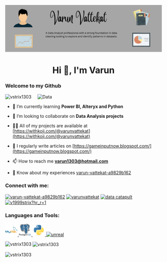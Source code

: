 ![logo](https://github.com/Vstrix1303/Vstrix1303/blob/main/Github%20Banner.png)
<h1 align="center">Hi 👋, I'm Varun</h1>
<h3 align="left">Welcome to my Github</h3>
<img align="right" alt="Data" width="400" src="https://gbunny.online/images/the_main_dashboard.gif">


<p align="left"> <img src="https://komarev.com/ghpvc/?username=vstrix1303&label=Profile%20views&color=0e75b6&style=flat" alt="vstrix1303" /> </p>

- 🌱 I’m currently learning **Power BI, Alteryx and Python**

- 👯 I’m looking to collaborate on **Data Analysis projects**

- 👨‍💻 All of my projects are available at [https://withkoji.com/@varunvattekat](https://withkoji.com/@varunvattekat)

- 📝 I regularly write articles on [https://gameinputnow.blogspot.com/](https://gameinputnow.blogspot.com/)

- 📫 How to reach me **varun1303@hotmail.com**

- 📄 Know about my experiences [varun-vattekat-a9829b162](varun-vattekat-a9829b162)

<h3 align="left">Connect with me:</h3>
<p align="left">
<a href="https://linkedin.com/in/varun-vattekat-a9829b162" target="blank"><img align="center" src="https://raw.githubusercontent.com/rahuldkjain/github-profile-readme-generator/master/src/images/icons/Social/linked-in-alt.svg" alt="varun-vattekat-a9829b162" height="30" width="40" /></a>
<a href="https://kaggle.com/varunvattekat" target="blank"><img align="center" src="https://raw.githubusercontent.com/rahuldkjain/github-profile-readme-generator/master/src/images/icons/Social/kaggle.svg" alt="varunvattekat" height="30" width="40" /></a>
<a href="https://www.youtube.com/c/data catapult" target="blank"><img align="center" src="https://raw.githubusercontent.com/rahuldkjain/github-profile-readme-generator/master/src/images/icons/Social/youtube.svg" alt="data catapult" height="30" width="40" /></a>
<a href="https://www.hackerrank.com/v1999strix?hr_r=1" target="blank"><img align="center" src="https://raw.githubusercontent.com/rahuldkjain/github-profile-readme-generator/master/src/images/icons/Social/hackerrank.svg" alt="v1999strix?hr_r=1" height="30" width="40" /></a>
</p>

<h3 align="left">Languages and Tools:</h3>
<p align="left"> <a href="https://www.mysql.com/" target="_blank" rel="noreferrer"> <img src="https://raw.githubusercontent.com/devicons/devicon/master/icons/mysql/mysql-original-wordmark.svg" alt="mysql" width="40" height="40"/> </a> <a href="https://www.postgresql.org" target="_blank" rel="noreferrer"> <img src="https://raw.githubusercontent.com/devicons/devicon/master/icons/postgresql/postgresql-original-wordmark.svg" alt="postgresql" width="40" height="40"/> </a> <a href="https://www.python.org" target="_blank" rel="noreferrer"> <img src="https://raw.githubusercontent.com/devicons/devicon/master/icons/python/python-original.svg" alt="python" width="40" height="40"/> </a> <a href="https://unrealengine.com/" target="_blank" rel="noreferrer"> <img src="https://raw.githubusercontent.com/kenangundogan/fontisto/036b7eca71aab1bef8e6a0518f7329f13ed62f6b/icons/svg/brand/unreal-engine.svg" alt="unreal" width="40" height="40"/> </a> </p>

<p><img align="left" src="https://github-readme-stats.vercel.app/api/top-langs?username=vstrix1303&show_icons=true&locale=en&layout=compact" alt="vstrix1303" /></p>

<p>&nbsp;<img align="center" src="https://github-readme-stats.vercel.app/api?username=vstrix1303&show_icons=true&locale=en" alt="vstrix1303" /></p>

<p><img align="center" src="https://github-readme-streak-stats.herokuapp.com/?user=vstrix1303&" alt="vstrix1303" /></p>

